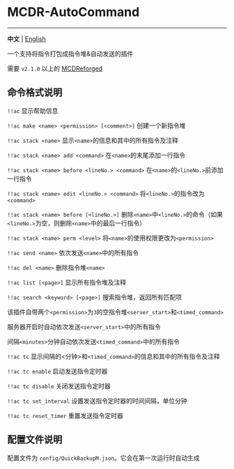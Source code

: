 # MCDR-AutoCommand
---------

**中文** | [English](./README.md)

一个支持将指令打包成指令堆&自动发送的插件

需要 `v2.1.0` 以上的 [MCDReforged](https://github.com/Fallen-Breath/MCDReforged)

## 命令格式说明

`!!ac` 显示帮助信息

`!!ac make <name> <permission> [<comment>]` 创建一个新指令堆

`!!ac stack <name>` 显示`<name>`的信息和其中的所有指令及注释

`!!ac stack <name> add <command>` 在`<name>`的末尾添加一行指令

`!!ac stack <name> before <lineNo.> <command>` 在`<name>`的`<lineNo.>`前添加一行指令

`!!ac stack <name> edit <lineNo.> <command>` 将`<lineNo.>`的指令改为`<command>`

`!!ac stack <name> before [<lineNo.>]` 删除`<name>`中`<lineNo.>`的命令（如果`<lineNo.>`为空，则删除`<name>`中的最后一行指令）

`!!ac stack <name> perm <level>` 将`<name>`的使用权限更改为`<permission>`

`!!ac send <name>` 依次发送`<name>`中的所有指令

`!!ac del <name>` 删除指令堆`<name>`

`!!ac list [<page>]` 显示所有指令堆及注释

`!!ac search <keyword> [<page>]` 搜索指令堆，返回所有匹配项

该插件自带两个`<permission>`为`3`的空指令堆`<server_start>`和`<timed_command>`

服务器开启时自动依次发送`<server_start>`中的所有指令

间隔`<minutes>`分钟自动依次发送`<timed_command>`中的所有指令

`!!ac tc` 显示间隔的<分钟>和`<timed_command>`的信息和其中的所有指令及注释

`!!ac tc enable` 启动发送指令定时器

`!!ac tc disable` 关闭发送指令定时器

`!!ac tc set_interval` 设置发送指令定时器的时间间隔，单位分钟

`!!ac tc reset_timer` 重置发送指令定时器

## 配置文件说明

配置文件为 `config/QuickBackupM.json`。它会在第一次运行时自动生成